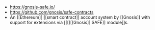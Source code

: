 - https://gnosis-safe.io/
- https://github.com/gnosis/safe-contracts
- An [[Ethereum]] [[smart contract]] account system by [[Gnosis]] with support for extensions via [[[[[[Gnosis]] SAFE]] module]]s.
